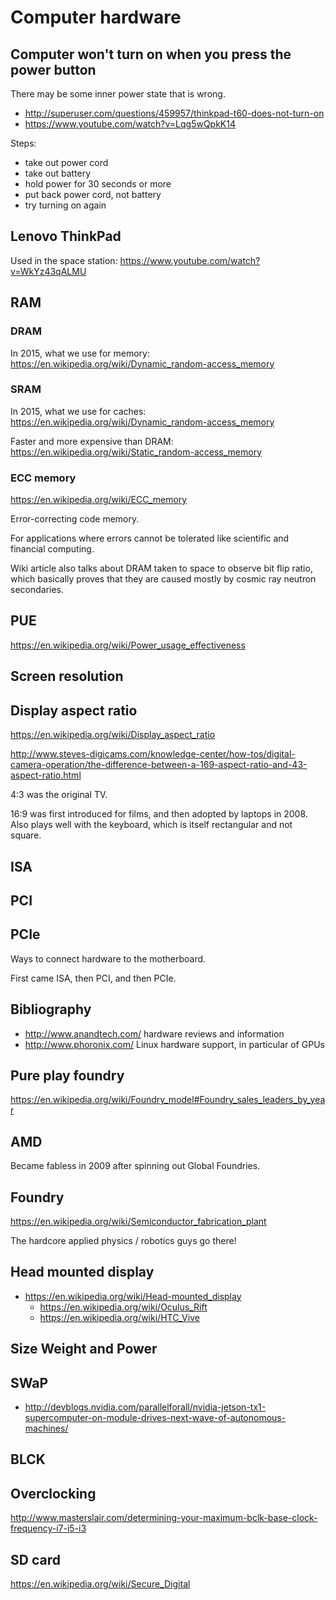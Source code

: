 # Computer hardware

## Computer won't turn on when you press the power button

There may be some inner power state that is wrong.

- <http://superuser.com/questions/459957/thinkpad-t60-does-not-turn-on>
- <https://www.youtube.com/watch?v=Lqg5wQpkK14>

Steps:

- take out power cord
- take out battery
- hold power for 30 seconds or more
- put back power cord, not battery
- try turning on again

## Lenovo ThinkPad

Used in the space station: <https://www.youtube.com/watch?v=WkYz43qALMU>

## RAM

### DRAM

In 2015, what we use for memory: https://en.wikipedia.org/wiki/Dynamic_random-access_memory

### SRAM

In 2015, what we use for caches: https://en.wikipedia.org/wiki/Dynamic_random-access_memory

Faster and more expensive than DRAM: https://en.wikipedia.org/wiki/Static_random-access_memory

### ECC memory

<https://en.wikipedia.org/wiki/ECC_memory>

Error-correcting code memory.

For applications where errors cannot be tolerated like scientific and financial computing.

Wiki article also talks about DRAM taken to space to observe bit flip ratio, which basically proves that they are caused mostly by cosmic ray neutron secondaries.

## PUE

<https://en.wikipedia.org/wiki/Power_usage_effectiveness>

## Screen resolution

## Display aspect ratio

https://en.wikipedia.org/wiki/Display_aspect_ratio

http://www.steves-digicams.com/knowledge-center/how-tos/digital-camera-operation/the-difference-between-a-169-aspect-ratio-and-43-aspect-ratio.html

4:3 was the original TV.

16:9 was first introduced for films, and then adopted by laptops in 2008. Also plays well with the keyboard, which is itself rectangular and not square.

## ISA

## PCI

## PCIe

Ways to connect hardware to the motherboard.

First came ISA, then PCI, and then PCIe.

## Bibliography

- http://www.anandtech.com/ hardware reviews and information
- http://www.phoronix.com/ Linux hardware support, in particular of GPUs

## Pure play foundry

https://en.wikipedia.org/wiki/Foundry_model#Foundry_sales_leaders_by_year

## AMD

Became fabless in 2009 after spinning out Global Foundries.

## Foundry

https://en.wikipedia.org/wiki/Semiconductor_fabrication_plant

The hardcore applied physics / robotics guys go there!

## Head mounted display

-   <https://en.wikipedia.org/wiki/Head-mounted_display>
    - <https://en.wikipedia.org/wiki/Oculus_Rift>
    - <https://en.wikipedia.org/wiki/HTC_Vive>

## Size Weight and Power

## SWaP

-   <http://devblogs.nvidia.com/parallelforall/nvidia-jetson-tx1-supercomputer-on-module-drives-next-wave-of-autonomous-machines/>

## BLCK

## Overclocking

<http://www.masterslair.com/determining-your-maximum-bclk-base-clock-frequency-i7-i5-i3>

## SD card

<https://en.wikipedia.org/wiki/Secure_Digital>
